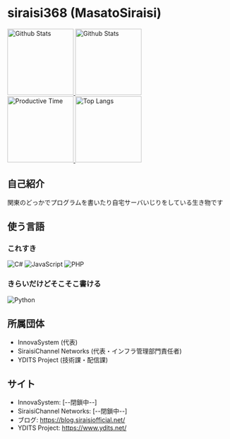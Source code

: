 # siraisi368 (MasatoSiraisi)

<p align="left"> 
  <a href="https://github.com/vn7n24fzkq/github-profile-summary-cards">
  <img alt="Github Stats" height="150px" src="https://github-profile-summary-cards.vercel.app/api/cards/profile-details?username=siraisi368&theme=nord_bright" />
  </a>
  <a href="https://github.com/vn7n24fzkq/github-profile-summary-cards">
  <img alt="Github Stats" height="150px" src="http://github-profile-summary-cards.vercel.app/api/cards/stats?username=siraisi368&theme=nord_bright" />
  </a>
  <br>
  <a href="https://github.com/vn7n24fzkq/github-profile-summary-cards">
  <img alt="Productive Time" height="150px" src="http://github-profile-summary-cards.vercel.app/api/cards/productive-time?username=siraisi&theme=nord_bright&utcOffset=9" />
  </a>
  <a href="https://github.com/vn7n24fzkq/github-profile-summary-cards">
  <img alt="Top Langs" height="150px" src="http://github-profile-summary-cards.vercel.app/api/cards/most-commit-language?username=siraisi368&theme=nord_bright" />
  </a>
</p>

## 自己紹介
関東のどっかでプログラムを書いたり自宅サーバいじりをしている生き物です  

## 使う言語
### これすき

![C#](https://img.shields.io/badge/c%23-%23239120.svg?style=for-the-badge&logo=c-sharp&logoColor=white)
![JavaScript](https://img.shields.io/badge/javascript-%23323330.svg?style=for-the-badge&logo=javascript&logoColor=%23F7DF1E)
![PHP](https://img.shields.io/badge/php-%23777BB4.svg?style=for-the-badge&logo=php&logoColor=white)

### きらいだけどそこそこ書ける
![Python](https://img.shields.io/badge/python-3670A0?style=for-the-badge&logo=python&logoColor=ffdd54)


## 所属団体
+ InnovaSystem (代表)
+ SiraisiChannel Networks (代表・インフラ管理部門責任者)
+ YDITS Project (技術課・配信課)

## サイト
+ InnovaSystem: [--閉鎖中--]
+ SiraisiChannel Networks: [--閉鎖中--]
+ ブログ: https://blog.siraisiofficial.net/
+ YDITS Project: https://www.ydits.net/  
